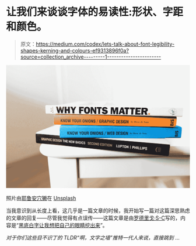 # 让我们来谈谈字体的易读性:形状、字距和颜色。

> 原文：<https://medium.com/codex/lets-talk-about-font-legibility-shapes-kerning-and-colours-ef9313896f0a?source=collection_archive---------1----------------------->

![](img/17f316ba4fd417a3a5e4e717f31d0253.png)

照片由[耶鲁安穴獭](https://unsplash.com/@jeroendenotter?utm_source=medium&utm_medium=referral)在 [Unsplash](https://unsplash.com?utm_source=medium&utm_medium=referral)

当我意识到从长度上看，这几乎是一篇文章的时候，我开始写一篇对这篇深思熟虑的文章的回复——尽管我觉得有点误传——这篇文章是由[罗德里戈·S-C](https://medium.com/u/6866fdd9b40d?source=post_page-----ef9313896f0a--------------------------------)写的，内容是“[黑底白字让我想把自己的眼睛挖出来](/writers-blokke/white-text-on-black-makes-me-want-to-gauge-my-eyes-out-like-oedipus-4ba9fa70318)”。

*对于你们这些目不识丁的 TLDR“啊，文字之墙”推特一代人来说，直接跳到* …